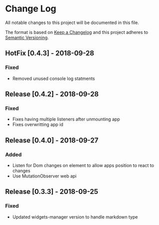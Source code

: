 # Change Log
All notable changes to this project will be documented in this file.

The format is based on [Keep a Changelog](http://keepachangelog.com/)
and this project adheres to [Semantic Versioning](http://semver.org/).

## HotFix [0.4.3] - 2018-09-28
### Fixed
- Removed unused console log statments

## Release [0.4.2] - 2018-09-28
### Fixed
- Fixes having multiple listeners after unmounting app
- Fixes overwritting app id

## Release [0.4.0] - 2018-09-27
### Added
- Listen for Dom changes on element to allow apps position to react to changes
- Use MutationObserver web api

## Release [0.3.3] - 2018-09-25
### Fixed
- Updated widgets-manager version to handle markdown type